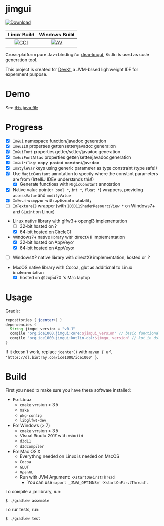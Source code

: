 # jimgui

[ ![Download](https://api.bintray.com/packages/ice1000/ice1000/jimgui/images/download.svg?version=v0.1) ](https://bintray.com/ice1000/ice1000/jimgui/v0.1/link)

Linux Build | Windows Build
:----------:|:-------------:
[![CCI][0]][1]|[![AV][2]][3]

  [0]: https://circleci.com/gh/ice1000/jimgui.svg?style=svg
  [1]: https://circleci.com/gh/ice1000/jimgui
  [2]: https://ci.appveyor.com/api/projects/status/le5v5lne7au0lnn2?svg=true
  [3]: https://ci.appveyor.com/project/ice1000/jimgui

Cross-platform pure Java binding for [dear-imgui](https://github.com/ocornut/imgui), Kotlin is used as code generation tool.

This project is created for [DevKt](https://github.com/ice1000/dev-kt), a JVM-based lightweight IDE for experiment purpose.

# Demo

See [this java file](core/test/org/ice1000/jimgui/tests/Demo.java).

# Progress

+ [X] `ImGui` namespace function/javadoc generation
+ [X] `ImGuiIO` properties getter/setter/javadoc generation
+ [X] `ImGuiFont` properties getter/setter/javadoc generation
+ [X] `ImGuiFontAtlas` properties getter/setter/javadoc generation
+ [X] `ImGui*Flags` copy-pasted constant/javadoc
+ [X] `ImStyleVar` keys using generic parameter as type constraint (type safe!)
+ [X] Use `MagicConstant` annotation to specify where the constant parameters are from (IntelliJ IDEA understands this!)
  + [X] Generate functions with `MagicConstant` annotation
+ [X] Native value pointer (`bool *`, `int *`, `float *`) wrappers, providing `accessValue` and `modifyValue`
+ [X] `ImVec4` wrapper with optional mutability
+ [ ] `ImTextureID` wrapper (with `ID3D11ShaderResourceView *` on Windows7+ and `GLuint` on Linux)
+ Linux native library with glfw3 + opengl3 implementation
  + [ ] 32-bit hosted on ?
  + [X] 64-bit hosted on CircleCI
+ Windows7+ native library with directX11 implementation
  + [X] 32-bit hosted on AppVeyor
  + [X] 64-bit hosted on AppVeyor
+ [ ] WindowsXP native library with directX9 implementation, hosted on ?
+ MacOS native library with Cocoa, glut as additional to Linux implementation
  + [X] hosted on @zxj5470 's Mac laptop

# Usage

Gradle:

```groovy
repositories { jcenter() }
dependencies {
  String jimgui_version = "v0.1"
  compile "org.ice1000.jimgui:core:$jimgui_version" // basic functionality
  compile "org.ice1000.jimgui:kotlin-dsl:$jimgui_version" // kotlin dsl wrapper
}
```

If it doesn't work, replace `jcenter()` with `maven { url 'https://dl.bintray.com/ice1000/ice1000' }`.

# Build

First you need to make sure you have these software installed:

+ For Linux
	+ `cmake` version \> 3.5
	+ `make`
	+ `pkg-config`
	+ `libglfw3-dev`
+ For Windows (\> 7)
	+ `cmake` version \> 3.5
	+ Visual Studio 2017 with `msbuild`
	+ `d3d11`
	+ `d3dcompiler`
+ For Mac OS X
	+ Everything needed on Linux is needed on MacOS
	+ `Cocoa`
	+ `GLUT`
	+ `OpenGL`
	+ Run with JVM Argument: `-XstartOnFirstThread`
		+ You can use `export _JAVA_OPTIONS='-XstartOnFirstThread'`.

To compile a jar library, run:

```
$ ./gradlew assemble
```

To run tests, run:

```
$ ./gradlew test
```

